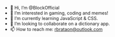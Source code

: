 - 👋 Hi, I’m @BlockOfficial
- 👀 I’m interested in gaming, coding and memes!
- 🌱 I’m currently learning JavaScript & CSS.
- 💞️ I’m looking to collaborate on a dictionary app.
- 📫 How to reach me: rbrataon@outlook.com

<!---
BlockOfficial/BlockOfficial is a ✨ special ✨ repository because its `README.md` (this file) appears on your GitHub profile.
You can click the Preview link to take a look at your changes.
--->

